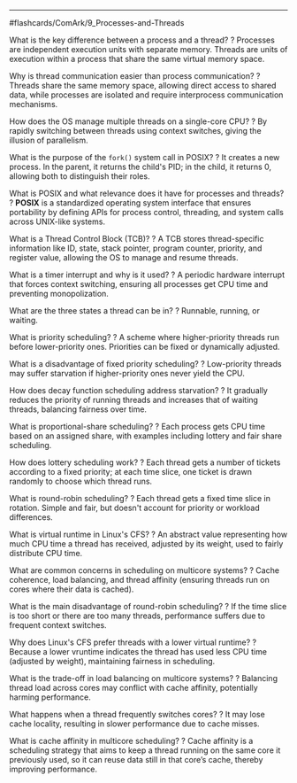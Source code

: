 ___
#flashcards/ComArk/9_Processes-and-Threads

What is the key difference between a process and a thread?
?
Processes are independent execution units with separate memory. Threads are units of execution within a process that share the same virtual memory space.
<!--SR:!2025-07-13,27,247-->

Why is thread communication easier than process communication?
?
Threads share the same memory space, allowing direct access to shared data, while processes are isolated and require interprocess communication mechanisms.
<!--SR:!2025-07-08,22,227-->

How does the OS manage multiple threads on a single-core CPU?
?
By rapidly switching between threads using context switches, giving the illusion of parallelism.
<!--SR:!2025-07-07,47,290-->

What is the purpose of the `fork()` system call in POSIX?
?
It creates a new process. In the parent, it returns the child's PID; in the child, it returns 0, allowing both to distinguish their roles.
<!--SR:!2025-07-19,33,247-->

What is POSIX and what relevance does it have for processes and threads?
?
**POSIX** is a standardized operating system interface that ensures portability by defining APIs for process control, threading, and system calls across UNIX-like systems.
<!--SR:!2025-07-16,30,246-->


What is a Thread Control Block (TCB)?
?
A TCB stores thread-specific information like ID, state, stack pointer, program counter, priority, and register value, allowing the OS to manage and resume threads.
<!--SR:!2025-06-30,14,210-->

What is a timer interrupt and why is it used?
?
A periodic hardware interrupt that forces context switching, ensuring all processes get CPU time and preventing monopolization.
<!--SR:!2025-06-19,19,267-->

What are the three states a thread can be in?
?
Runnable, running, or waiting.
<!--SR:!2025-07-15,29,247-->

What is priority scheduling?
?
A scheme where higher-priority threads run before lower-priority ones. Priorities can be fixed or dynamically adjusted.
<!--SR:!2025-08-09,54,250-->

What is a disadvantage of fixed priority scheduling?
?
Low-priority threads may suffer starvation if higher-priority ones never yield the CPU.
<!--SR:!2025-06-23,7,230-->

How does decay function scheduling address starvation?
?
It gradually reduces the priority of running threads and increases that of waiting threads, balancing fairness over time.
<!--SR:!2025-06-22,6,207-->

What is proportional-share scheduling?
?
Each process gets CPU time based on an assigned share, with examples including lottery and fair share scheduling.
<!--SR:!2025-06-19,24,250-->

How does lottery scheduling work?
?
Each thread gets a number of tickets according to a fixed priority; at each time slice, one ticket is drawn randomly to choose which thread runs.
<!--SR:!2025-07-12,26,230-->

What is round-robin scheduling?
?
Each thread gets a fixed time slice in rotation. Simple and fair, but doesn't account for priority or workload differences.
<!--SR:!2025-07-01,31,270-->

What is virtual runtime in Linux's CFS?
?
An abstract value representing how much CPU time a thread has received, adjusted by its weight, used to fairly distribute CPU time.
<!--SR:!2025-07-14,28,230-->

What are common concerns in scheduling on multicore systems?
?
Cache coherence, load balancing, and thread affinity (ensuring threads run on cores where their data is cached).
<!--SR:!2025-07-17,31,247-->

What is the main disadvantage of round-robin scheduling?
?
If the time slice is too short or there are too many threads, performance suffers due to frequent context switches.
<!--SR:!2025-07-11,25,227-->

Why does Linux's CFS prefer threads with a lower virtual runtime?
?
Because a lower vruntime indicates the thread has used less CPU time (adjusted by weight), maintaining fairness in scheduling.
<!--SR:!2025-07-21,35,230-->

What is the trade-off in load balancing on multicore systems?
?
Balancing thread load across cores may conflict with cache affinity, potentially harming performance.
<!--SR:!2025-07-05,19,210-->

What happens when a thread frequently switches cores?
?
It may lose cache locality, resulting in slower performance due to cache misses.
<!--SR:!2025-07-16,46,290-->

What is cache affinity in multicore scheduling?
?
Cache affinity is a scheduling strategy that aims to keep a thread running on the same core it previously used, so it can reuse data still in that core’s cache, thereby improving performance.
<!--SR:!2025-08-03,48,267-->
